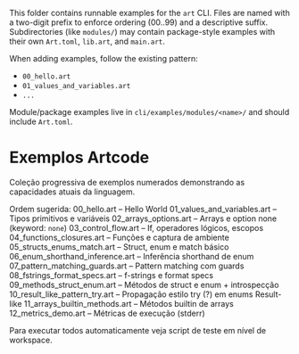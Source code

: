 This folder contains runnable examples for the `art` CLI. Files are named with a two-digit prefix to
enforce ordering (00..99) and a descriptive suffix. Subdirectories (like `modules/`) may contain
package-style examples with their own `Art.toml`, `lib.art`, and `main.art`.

When adding examples, follow the existing pattern:
- `00_hello.art`
- `01_values_and_variables.art`
- `...`

Module/package examples live in `cli/examples/modules/<name>/` and should include `Art.toml`.
# Exemplos Artcode

Coleção progressiva de exemplos numerados demonstrando as capacidades atuais da linguagem.

Ordem sugerida:
00_hello.art – Hello World
01_values_and_variables.art – Tipos primitivos e variáveis
02_arrays_options.art – Arrays e option none (keyword: `none`)
03_control_flow.art – If, operadores lógicos, escopos
04_functions_closures.art – Funções e captura de ambiente
05_structs_enums_match.art – Struct, enum e match básico
06_enum_shorthand_inference.art – Inferência shorthand de enum
07_pattern_matching_guards.art – Pattern matching com guards
08_fstrings_format_specs.art – f-strings e format specs
09_methods_struct_enum.art – Métodos de struct e enum + introspecção
10_result_like_pattern_try.art – Propagação estilo try (?) em enums Result-like
11_arrays_builtin_methods.art – Métodos builtin de arrays
12_metrics_demo.art – Métricas de execução (stderr)

Para executar todos automaticamente veja script de teste em nível de workspace.
